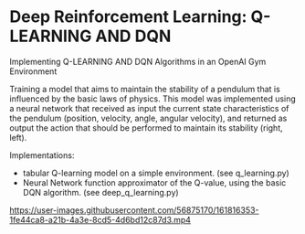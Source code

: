 # Deep Reinforcement Learning: Q-LEARNING AND DQN
Implementing Q-LEARNING AND DQN Algorithms in an OpenAI Gym Environment

Training a model that aims to maintain the stability of a pendulum that is influenced by the basic laws of physics.
This model was implemented using a neural network that received as input the current state characteristics of the pendulum (position,
velocity, angle, angular velocity), and returned as output the action that should be performed to maintain its stability (right, left).

Implementations:
 - tabular Q-learning model on a simple environment. (see q_learning.py)
 - Neural Network function approximator of the Q-value, using the basic DQN algorithm. (see deep_q_learning.py)

https://user-images.githubusercontent.com/56875170/161816353-1fe44ca8-a21b-4a3e-8cd5-4d6bd12c87d3.mp4

